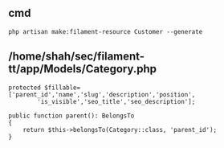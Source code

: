 ## cmd
```
php artisan make:filament-resource Customer --generate
```
## /home/shah/sec/filament-tt/app/Models/Category.php
```
protected $fillable=['parent_id','name','slug','description','position',
        'is_visible','seo_title','seo_description'];

public function parent(): BelongsTo
{
    return $this->belongsTo(Category::class, 'parent_id');
}
```
